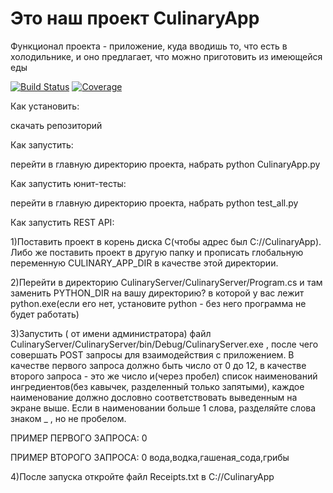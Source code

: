 # Это наш проект CulinaryApp

Функционал проекта - приложение, куда вводишь то, что есть в холодильнике, и оно предлагает, что можно приготовить из имеющейся еды

[![Build Status][travis-badge]][travis-url]
[![Coverage][coverage-image]][coverage-url]

Как установить:

скачать репозиторий

Как запустить:

перейти в главную директорию проекта, набрать python CulinaryApp.py

Как запустить юнит-тесты:

перейти в главную директорию проекта, набрать python test_all.py

Как запустить REST API:

1)Поставить проект в корень диска С(чтобы адрес был С://CulinaryApp). Либо же поставить проект в другую папку и прописать глобальную переменную CULINARY_APP_DIR в качестве этой директории.

2)Перейти в директорию CulinaryServer/CulinaryServer/Program.cs и там заменить PYTHON_DIR на вашу директорию? в которой у вас лежит python.exe(если его нет, установите python - без него программа не будет работать)

3)Запустить ( от имени администратора) файл CulinaryServer/CulinaryServer/bin/Debug/CulinaryServer.exe , после чего совершать POST запросы для взаимодействия с приложением. В качестве первого запроса должно быть число от 0 до 12, в качестве второго запроса - это же число и(через пробел) список наименований ингредиентов(без кавычек, разделенный только запятыми), каждое наименование должно дословно соответствовать выведенным на экране выше. Если в наименовании больше 1 слова, разделяйте слова знаком _ , но не пробелом.

ПРИМЕР ПЕРВОГО ЗАПРОСА: 0

ПРИМЕР ВТОРОГО ЗАПРОСА: 0 вода,водка,гашеная_сода,грибы

4)После запуска откройте файл Receipts.txt в C://CulinaryApp

[travis-url]: https://travis-ci.org/dimakarp1996/CulinaryApp
[travis-badge]: https://travis-ci.org/dimakarp1996/CulinaryApp.svg?branch=master
[coverage-image]: https://codecov.io/gh/dimakarp1996/CulinaryApp/branch/master/graph/badge.svg
[coverage-url]: https://codecov.io/gh/dimakarp1996/CulinaryApp

